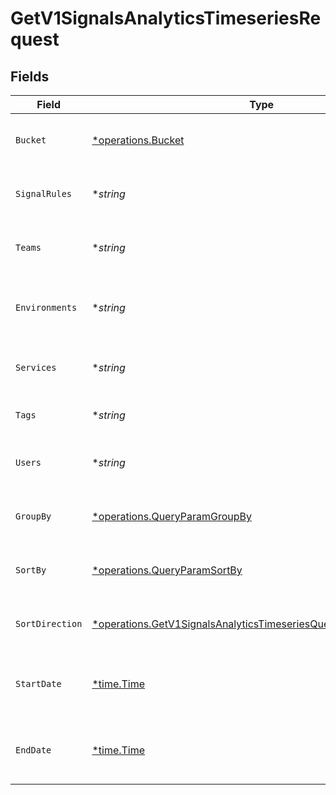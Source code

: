 # GetV1SignalsAnalyticsTimeseriesRequest


## Fields

| Field                                                                                                                                                   | Type                                                                                                                                                    | Required                                                                                                                                                | Description                                                                                                                                             |
| ------------------------------------------------------------------------------------------------------------------------------------------------------- | ------------------------------------------------------------------------------------------------------------------------------------------------------- | ------------------------------------------------------------------------------------------------------------------------------------------------------- | ------------------------------------------------------------------------------------------------------------------------------------------------------- |
| `Bucket`                                                                                                                                                | [*operations.Bucket](../../models/operations/bucket.md)                                                                                                 | :heavy_minus_sign:                                                                                                                                      | String that determines how records are grouped                                                                                                          |
| `SignalRules`                                                                                                                                           | **string*                                                                                                                                               | :heavy_minus_sign:                                                                                                                                      | A comma separated list of signal rule IDs                                                                                                               |
| `Teams`                                                                                                                                                 | **string*                                                                                                                                               | :heavy_minus_sign:                                                                                                                                      | A comma separated list of team IDs                                                                                                                      |
| `Environments`                                                                                                                                          | **string*                                                                                                                                               | :heavy_minus_sign:                                                                                                                                      | A comma separated list of environment IDs                                                                                                               |
| `Services`                                                                                                                                              | **string*                                                                                                                                               | :heavy_minus_sign:                                                                                                                                      | A comma separated list of service IDs                                                                                                                   |
| `Tags`                                                                                                                                                  | **string*                                                                                                                                               | :heavy_minus_sign:                                                                                                                                      | A comma separated list of tags                                                                                                                          |
| `Users`                                                                                                                                                 | **string*                                                                                                                                               | :heavy_minus_sign:                                                                                                                                      | A comma separated list of user IDs                                                                                                                      |
| `GroupBy`                                                                                                                                               | [*operations.QueryParamGroupBy](../../models/operations/queryparamgroupby.md)                                                                           | :heavy_minus_sign:                                                                                                                                      | String that determines how records are grouped                                                                                                          |
| `SortBy`                                                                                                                                                | [*operations.QueryParamSortBy](../../models/operations/queryparamsortby.md)                                                                             | :heavy_minus_sign:                                                                                                                                      | String that determines how records are sorted                                                                                                           |
| `SortDirection`                                                                                                                                         | [*operations.GetV1SignalsAnalyticsTimeseriesQueryParamSortDirection](../../models/operations/getv1signalsanalyticstimeseriesqueryparamsortdirection.md) | :heavy_minus_sign:                                                                                                                                      | String that determines how records are sorted                                                                                                           |
| `StartDate`                                                                                                                                             | [*time.Time](https://pkg.go.dev/time#Time)                                                                                                              | :heavy_minus_sign:                                                                                                                                      | The start date to return metrics from                                                                                                                   |
| `EndDate`                                                                                                                                               | [*time.Time](https://pkg.go.dev/time#Time)                                                                                                              | :heavy_minus_sign:                                                                                                                                      | The end date to return metrics from                                                                                                                     |